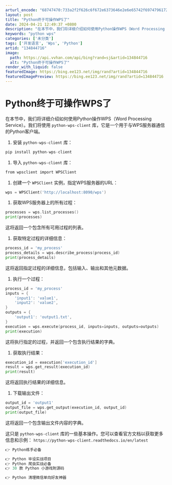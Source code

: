 ```yaml
---
arturl_encode: "68747470:733a2f2f626c6f672e6373646e2e6e65742f6974796172642f:61727469636c652f64657461696c732f313334383434373136"
layout: post
title: "Python终于可操作WPS了"
date: 2024-04-21 12:49:37 +0800
description: "在本节中，我们将详细介绍如何使用Python操作WPS（Word Processing Servic"
keywords: "python wps"
categories: ['未分类']
tags: ['开发语言', 'Wps', 'Python']
artid: "134844716"
image:
  path: https://api.vvhan.com/api/bing?rand=sj&artid=134844716
  alt: "Python终于可操作WPS了"
render_with_liquid: false
featuredImage: https://bing.ee123.net/img/rand?artid=134844716
featuredImagePreview: https://bing.ee123.net/img/rand?artid=134844716
---
```


# Python终于可操作WPS了

在本节中，我们将详细介绍如何使用Python操作WPS（Word Processing Service）。我们将使用
`python-wps-client`
库，它是一个用于与WPS服务器通信的Python客户端。

1. 安装
   `python-wps-client`
   库：

```go
pip install python-wps-client
```

1. 导入
   `python-wps-client`
   库：

```go
from wpsclient import WPSClient
```

1. 创建一个
   `WPSClient`
   实例，指定WPS服务器的URL：

```go
wps = WPSClient('http://localhost:8090/wps')
```

1. 获取WPS服务器上的所有过程：

```go
processes = wps.list_processes()
print(processes)
```

这将返回一个包含所有可用过程的列表。

1. 获取特定过程的详细信息：

```go
process_id = 'my_process'
process_details = wps.describe_process(process_id)
print(process_details)
```

这将返回指定过程的详细信息，包括输入、输出和其他元数据。

1. 执行一个过程：

```go
process_id = 'my_process'
inputs = {
    'input1': 'value1',
    'input2': 'value2',
}
outputs = {
    'output1': 'output1.txt',
}
execution = wps.execute(process_id, inputs=inputs, outputs=outputs)
print(execution)
```

这将执行指定的过程，并返回一个包含执行结果的字典。

1. 获取执行结果：

```go
execution_id = execution['execution_id']
result = wps.get_result(execution_id)
print(result)
```

这将返回执行结果的详细信息。

1. 下载输出文件：

```go
output_id = 'output1'
output_file = wps.get_output(execution_id, output_id)
print(output_file)
```

这将返回一个包含输出文件内容的字典。

这只是
`python-wps-client`
库的一些基本操作。您可以查看官方文档以获取更多信息和示例：
`https://python-wps-client.readthedocs.io/en/latest`

```go
👉 Python练手必备

👉 Python 毕设实战项目
👉 Python 爬虫实战必备
👉 30 款 Python 小游戏附源码

👉 Python 清理微信单向好友神器
```